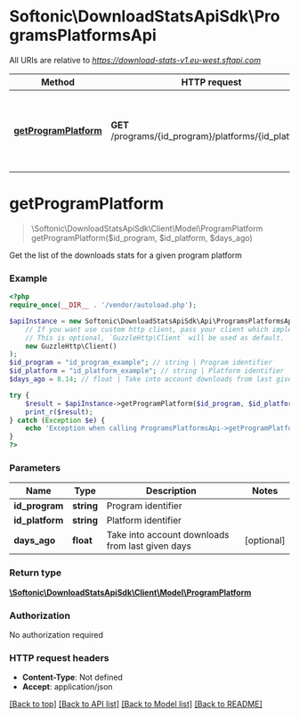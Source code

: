 # Softonic\DownloadStatsApiSdk\ProgramsPlatformsApi

All URIs are relative to *https://download-stats-v1.eu-west.sftapi.com*

Method | HTTP request | Description
------------- | ------------- | -------------
[**getProgramPlatform**](ProgramsPlatformsApi.md#getProgramPlatform) | **GET** /programs/{id_program}/platforms/{id_platform} | Get the list of the downloads stats for a given program platform


# **getProgramPlatform**
> \Softonic\DownloadStatsApiSdk\Client\Model\ProgramPlatform getProgramPlatform($id_program, $id_platform, $days_ago)

Get the list of the downloads stats for a given program platform

### Example
```php
<?php
require_once(__DIR__ . '/vendor/autoload.php');

$apiInstance = new Softonic\DownloadStatsApiSdk\Api\ProgramsPlatformsApi(
    // If you want use custom http client, pass your client which implements `GuzzleHttp\ClientInterface`.
    // This is optional, `GuzzleHttp\Client` will be used as default.
    new GuzzleHttp\Client()
);
$id_program = "id_program_example"; // string | Program identifier
$id_platform = "id_platform_example"; // string | Platform identifier
$days_ago = 8.14; // float | Take into account downloads from last given days

try {
    $result = $apiInstance->getProgramPlatform($id_program, $id_platform, $days_ago);
    print_r($result);
} catch (Exception $e) {
    echo 'Exception when calling ProgramsPlatformsApi->getProgramPlatform: ', $e->getMessage(), PHP_EOL;
}
?>
```

### Parameters

Name | Type | Description  | Notes
------------- | ------------- | ------------- | -------------
 **id_program** | **string**| Program identifier |
 **id_platform** | **string**| Platform identifier |
 **days_ago** | **float**| Take into account downloads from last given days | [optional]

### Return type

[**\Softonic\DownloadStatsApiSdk\Client\Model\ProgramPlatform**](../Model/ProgramPlatform.md)

### Authorization

No authorization required

### HTTP request headers

 - **Content-Type**: Not defined
 - **Accept**: application/json

[[Back to top]](#) [[Back to API list]](../../README.md#documentation-for-api-endpoints) [[Back to Model list]](../../README.md#documentation-for-models) [[Back to README]](../../README.md)

